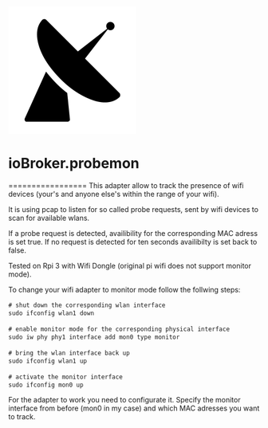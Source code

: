 ![Logo](admin/probemon.png)
# ioBroker.probemon
=================
This adapter allow to track the presence of wifi devices (your's and anyone else's within the range of your wifi).

It is using pcap to listen for so called probe requests, sent by wifi devices to scan for available wlans.

If a probe request is detected, availibility for the corresponding MAC adress is set true. If no request is detected for ten seconds availibilty is set back to false.

Tested on Rpi 3 with Wifi Dongle (original pi wifi does not support monitor mode).

To change your wifi adapter to monitor mode follow the follwing steps:
~~~~
# shut down the corresponding wlan interface
sudo ifconfig wlan1 down

# enable monitor mode for the corresponding physical interface
sudo iw phy phy1 interface add mon0 type monitor

# bring the wlan interface back up
sudo ifconfig wlan1 up

# activate the monitor interface
sudo ifconfig mon0 up
~~~~
For the adapter to work you need to configurate it. Specify the monitor interface from before (mon0 in my case) and which MAC adresses you want to track.
